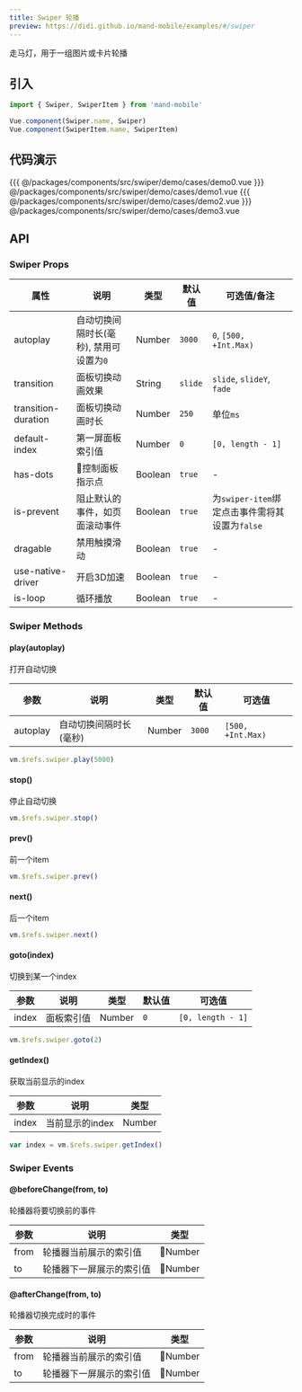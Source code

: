 ```yaml
---
title: Swiper 轮播
preview: https://didi.github.io/mand-mobile/examples/#/swiper
---
```


走马灯，用于一组图片或卡片轮播

## 引入

```javascript
import { Swiper, SwiperItem } from 'mand-mobile'

Vue.component(Swiper.name, Swiper)
Vue.component(SwiperItem.name, SwiperItem)
```

## 代码演示
<!-- DEMO -->
<!-- DEMO -->
<MDDemoWrapper>
{{{ @/packages/components/src/swiper/demo/cases/demo0.vue
}}} @/packages/components/src/swiper/demo/cases/demo1.vue
{{{ @/packages/components/src/swiper/demo/cases/demo2.vue
}}} @/packages/components/src/swiper/demo/cases/demo3.vue
</MDDemoWrapper>

## API

### Swiper Props

|属性|说明|类型|默认值|可选值/备注|
|---|---|---|---|---|
|autoplay|自动切换间隔时长(毫秒), 禁用可设置为`0`|Number|`3000`|`0`, `[500, +Int.Max)`|
|transition|面板切换动画效果|String|`slide`|`slide`, `slideY`, `fade`|
|transition-duration|面板切换动画时长|Number|`250`|单位`ms`|
|default-index|第一屏面板索引值|Number|`0`|`[0, length - 1]`|
|has-dots|控制面板指示点|Boolean|`true`|-|
|is-prevent|阻止默认的事件，如页面滚动事件|Boolean|`true`|为`swiper-item`绑定点击事件需将其设置为`false`|
|dragable|禁用触摸滑动|Boolean|`true`|-|
|use-native-driver|开启3D加速|Boolean|`true`|-|
|is-loop <MDPlatformTag web/>|循环播放|Boolean|`true`|-|

### Swiper Methods

#### play(autoplay)
打开自动切换

|参数|说明|类型|默认值|可选值|
|---|---|---|---|---|
|autoplay|自动切换间隔时长(毫秒)|Number|`3000`|`[500, +Int.Max)`|

```js
vm.$refs.swiper.play(5000)
```

#### stop()
停止自动切换

```js
vm.$refs.swiper.stop()
```

#### prev()
前一个item

```js
vm.$refs.swiper.prev()
```

#### next()
后一个item

```js
vm.$refs.swiper.next()
```

#### goto(index)
切换到某一个index

|参数|说明|类型|默认值|可选值|
|---|---|---|---|---|
|index|面板索引值|Number|`0`|`[0, length - 1]`|

```js
vm.$refs.swiper.goto(2)
```

#### getIndex()
获取当前显示的index

|参数|说明|类型|
|---|---|---|
|index|当前显示的index|Number|

```js
var index = vm.$refs.swiper.getIndex()
```

### Swiper Events
#### @beforeChange(from, to)
轮播器将要切换前的事件

|参数 | 说明 | 类型 |
|----|-----|------|
| from     | 轮播器当前展示的索引值 | Number          |
| to     | 轮播器下一屏展示的索引值 | Number          |

#### @afterChange(from, to)
轮播器切换完成时的事件

|参数 | 说明 | 类型 |
|----|-----|------|
| from     | 轮播器当前展示的索引值 | Number          |
| to     | 轮播器下一屏展示的索引值 | Number          |
